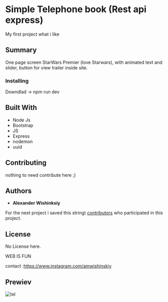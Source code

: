 # Simple Telephone book (Rest api express)

My first project what i like

## Summary
One page screen StarWars Premier (love Starwars), with animated text and slider, button for view trailer inside site.

### Installing

Downdlad -> npm run dev


## Built With

* Node Js
* Bootstrap
* JS
* Express
* nodemon
* uuid

## Contributing

nothing to need contribute here ;)


## Authors

* **Alexander Wishinksiy** 

For the next project i saved this string) [contributors](#) who participated in this project.

## License

No License here.



WEB IS FUN

contact :https://www.instagram.com/amwishinskiy
## Prewiev
![tel](https://user-images.githubusercontent.com/11227748/178831309-669505c1-bf1f-478a-a670-bdef8c6dfc51.jpg)


